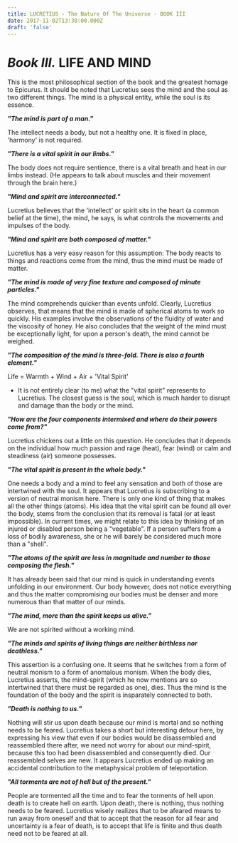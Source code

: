 ```yaml
---
title: LUCRETIUS - The Nature Of The Universe - BOOK III
date: 2017-11-02T13:30:00.000Z
draft: 'false'
---
```

# *Book III.* LIFE AND MIND

This is the most philosophical section of the book and the greatest homage to Epicurus. It should be noted that Lucretius sees the mind and the soul as two different things. The mind is a physical entity, while the soul is its essence. 

***"The mind is part of a man."***

The intellect needs a body, but not a healthy one. It is fixed in place, 'harmony' is not required. 

***"There is a vital spirit in our limbs."***

The body does not require sentience, there is a vital breath and heat in our limbs instead. (He appears to talk about muscles and their movement through the brain here.)

***"Mind and spirit are interconnected."***

Lucretius believes that the 'intellect' or spirit sits in the heart (a common belief at the time), the mind, he says, is what controls the movements and impulses of the body.

***"Mind and spirit are both composed of matter."***

Lucretius has a very easy reason for this assumption: The body reacts to things and reactions come from the mind, thus the mind must be made of matter.

***"The mind is made of very fine texture and composed of minute particles."***

The mind comprehends quicker than events unfold. Clearly, Lucretius observes, that means that the mind is made of spherical atoms to work so quickly. His examples involve the observations of the fluidity of water and the viscosity of honey. He also concludes that the weight of the mind must be exceptionally light, for upon a person's death, the mind cannot be weighed.

***"The composition of the mind is three-fold. There is also a fourth element."***

Life = Warmth + Wind + Air + 'Vital Spirit'

- It is not entirely clear (to me) what the "vital spirit" represents to Lucretius. The closest guess is the soul, which is much harder to disrupt and damage than the body or the mind.  

***"How are the four components intermixed and where do their powers come from?"***

Lucretius chickens out a little on this question. He concludes that it depends on the individual how much passion and rage (heat), fear (wind) or calm and steadiness (air) someone possesses. 

***"The vital spirit is present in the whole body."***

One needs a body and a mind to feel any sensation and both of those are intertwined with the soul.
It appears that Lucretius is subscribing to a version of neutral monism here. There is only one kind of thing that makes all the other things (atoms).
His idea that the vital spirit can be found all over the body, stems from the conclusion that its removal is fatal (or at least impossible). In current times, we might relate to this idea by thinking of an injured or disabled person being a "vegetable". If a person suffers from a loss of bodily awareness, she or he will barely be considered much more than a "shell".


***"The atoms of the spirit are less in magnitude and number to those composing the flesh."***

It has already been said that our mind is quick in understanding events unfolding in our environment. Our body however, does not notice everything and thus the matter compromising our bodies must be denser and more numerous than that matter of our minds.

***"The mind, more than the spirit keeps us alive."***

We are not spirited without a working mind.

***"The minds and spirits of living things are neither birthless nor deathless."***

This assertion is a confusing one. It seems that he switches from a form of neutral monism to a form of anomalous monism. When the body dies, Lucretius asserts, the mind-spirit (which he now mentions are so intertwined that there must be regarded as one), dies. Thus the mind is the foundation of the body and the spirit is insparately connected to both.

***"Death is nothing to us."***

Nothing will stir us upon death because our mind is mortal and so nothing needs to be feared.
Lucretius takes a short but interesting detour here, by expressing his view that even if our bodies would be disassembled and reassembled there after, we need not worry for about our mind-spirit, because this too had been disassembled and consequently died. Our reassembled selves are new. It appears Lucretius ended up making an accidental contribution to the metaphysical problem of teleportation.

***"All torments are not of hell but of the present."***

People are tormented all the time and to fear the torments of hell upon death is to create hell on earth. Upon death, there is nothing, thus nothing needs to be feared. Lucretius wisely realizes that to be afeared means to run away from oneself and that to accept that the reason for all fear and uncertainty is a fear of death, is to accept that life is finite and thus death need not to be feared at all.



